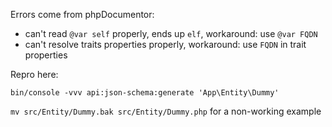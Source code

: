 
Errors come from phpDocumentor:
- can't read `@var self` properly, ends up `elf`, workaround: use `@var FQDN`
- can't resolve traits properties properly, workaround: use `FQDN` in trait properties

Repro here:

```
bin/console -vvv api:json-schema:generate 'App\Entity\Dummy'
```

`mv src/Entity/Dummy.bak src/Entity/Dummy.php` for a non-working example
